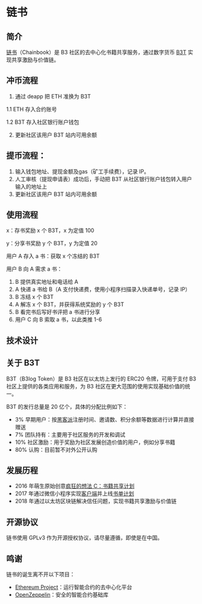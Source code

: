 # 链书

## 简介

[链书](https://github.com/b3log/chainbook)（Chainbook）是 B3 社区的去中心化书籍共享服务，通过数字货币 [B3T](TBD) 实现共享激励与价值链。



## 冲币流程

1. 通过 deapp 把 ETH 准换为 B3T

1.1 ETH 存入合约账号

1.2 B3T 存入社区银行账户钱包

2. 更新社区该用户 B3T 站内可用余额

## 提币流程：
1. 输入钱包地址、提现金额及gas（矿工手续费），记录 IP。
2. 人工审核（提现申请表）成功后，手动把 B3T 从社区银行账户钱包转入用户输入的地址上
3. 更新社区该用户 B3T 站内可用余额

## 使用流程

x：存书奖励 x 个 B3T，x 为定值 100

y：分享书奖励 y 个 B3T，y 为定值 20

用户 A 存入 a 书：获取 x 个冻结的 B3T

用户 B 向 A 需求 a 书：

1. B 提供真实地址和电话给 A
2. A 快递 a 书给 B（A 支付快递费，使用小程序扫描录入快递单号，记录 IP）
3. B 冻结 x 个 B3T
4. A 解冻 x 个 B3T，并获得系统奖励的 y 个 B3T
5. B 看完书后写好书评把 a 书进行分享
6. 用户 C 向 B 索取 a 书，以此类推 1-6
## 技术设计



## 关于 B3T

B3T（B3log Token）是 B3 社区在以太坊上发行的 ERC20 令牌，可用于支付 B3 社区上提供的各类应用和服务，为 B3 社区在更大范围的使用实现基础价值的统一。

B3T 的发行总量是 20 亿个，具体的分配比例如下：

* 3% 早期用户：按[黑客派](https://hacpai.com)注册时间、邀请数、积分余额等数据进行计算并直接赠送
* 7% 团队持有：主要用于社区服务的开发和调试
* 10% 社区激励：用于奖励为社区发展创造价值的用户，例如分享书籍
* 80% 认购：目前暂不对外公开认购

## 发展历程

* 2016 年萌生原始创意[疯狂的想法 C：书籍共享计划](https://hacpai.com/article/1483240295087)
* 2017 年通过微信小程序实现[客户端](https://github.com/b3log/symphony-weapp)并上线[书单计划](https://hacpai.com/tag/book_share)
* 2018 年通过以太坊区块链解决信任问题，实现书籍共享激励与价值链

## 开源协议

链书使用 GPLv3 作为开源授权协议，请尽量遵循，即使是在中国。

## 鸣谢

链书的诞生离不开以下项目：

* [Ethereum Project](https://www.ethereum.org)：运行智能合约的去中心化平台
* [OpenZeppelin](https://github.com/OpenZeppelin/zeppelin-solidity)：安全的智能合约基础库
